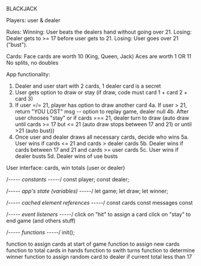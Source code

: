 BLACKJACK


Players: user & dealer 

Rules: 
Winning: User beats the dealers hand without going over 21. 
 Losing: Dealer gets to >= 17 before user gets to 21. 
 Losing: User goes over 21 ("bust"). 


 Cards: 
 Face cards are worth 10 (King, Queen, Jack)
 Aces are worth 1 OR 11 
 No splits, no doubles 

 App functionality: 
 1. Dealer and user start with 2 cards, 1 dealer card is a secret 
 2. User gets option to draw or stay (if draw, code must card 1 + card 2 + card 3)
 3. If user =/= 21, player has option to draw another card 
 4a. If user > 21, return "YOU LOST" msg -- option to replay game, dealer null 
 4b. After user chooses "stay" or if cards === 21, dealer turn to draw (auto draw until cards >= 17 but <= 21 (auto draw stops between 17 and 21) or until >21 (auto bust))
 5. Once user and dealer draws all necessary cards, decide who wins 
 5a. User wins if cards <= 21 and cards > dealer cards 
 5b. Dealer wins if cards between 17 and 21 and cards >= user cards 
 5c. User wins if dealer busts 
 5d. Dealer wins of use busts 

 User interface: 
 cards, win totals (user or dealer)

/*----- constants -----*/
const player; 
const dealer; 

/*----- app's state (variables) -----*/
let game; 
let draw; 
let winner; 


/*----- cached element references -----*/
const cards 
const messages 
const 

/*----- event listeners -----*/
 click on "hit" to assign a card 
 click on "stay" to end game (and others stuff)

/*----- functions -----*/
 init(); 

 function to assign cards at start of game 
 function to assign new cards 
 function to total cards in hands 
 function to swith turns 
 function to determine winner 
 function to assign random card to dealer if current total less than 17 

